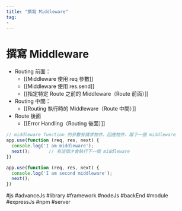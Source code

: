 ```yaml
---
title: "撰寫 Middleware"
tag: 
- 
---
```

# 撰寫 Middleware
- Routing 前面：
	- [[Middleware 使用 req 參數]]
	- [[Middleware 使用 res.send]]
	- [[指定特定 Route 之前的 Middleware（Route 前面）]]
- Routing 中間：
	- [[Routing 執行時的 Middleware（Route 中間）]]
- Route 後面
	- [[Error Handling（Routing 後面）]]


```js
// middleware function 的參數有請求物件、回應物件、跟下一個 middleware 
app.use(function (req, res, next) {
  console.log('I am middleware');
  next();		// 有這個才會執行下一個 middleware
})

app.use(function (req, res, next) {
  console.log('I am second middleware');
  next();
})
```







#js #advanceJs #library #framework #nodeJs #backEnd #module #expressJs #npm #server 